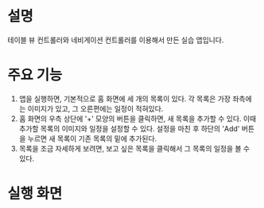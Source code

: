 # 설명
테이블 뷰 컨트롤러와 네비게이션 컨트롤러를 이용해서 만든 실습 앱입니다.

# 주요 기능
1. 앱을 실행하면, 기본적으로 홈 화면에 세 개의 목록이 있다. 각 목록은 가장 좌측에는 이미지가 있고, 그 오른편에는 일정이 적혀있다.
2. 홈 화면의 우측 상단에 '+' 모양의 버튼을 클릭하면, 새 목록을 추가할 수 있다. 이때 추가할 목록의 이미지와 일정을 설정할 수 있다. 설정을 마친 후 하단의 'Add' 버튼을 누르면 새 목록이 기존 목록의 밑에 추가된다.
3. 목록을 조금 자세하게 보려면, 보고 싶은 목록을 클릭해서 그 목록의 일정을 볼 수 있다.

# 실행 화면

